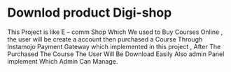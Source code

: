 # Downlod product Digi-shop
This Project is like E – comm Shop Which We used to Buy Courses Online , the user will be create a account then purchased a Course Through Instamojo Payment Gateway which implemented in this project , After The Purchased The Course The User Will Be Download Easily Also admin Panel implement Which Admin Can Manage.

